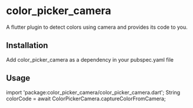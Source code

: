 # color_picker_camera

A flutter plugin to detect colors using camera and provides its code to you.

## Installation

Add color_picker_camera as a dependency in your pubspec.yaml file

## Usage

import 'package:color_picker_camera/color_picker_camera.dart';
String colorCode = await ColorPickerCamera.captureColorFromCamera;